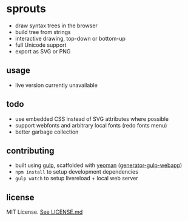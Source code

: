 # sprouts

 - draw syntax trees in the browser
 - build tree from strings
 - interactive drawing, top-down or bottom-up
 - full Unicode support
 - export as SVG or PNG


usage
-----
 - live version currently unavailable

todo
----
 - use embedded CSS instead of SVG attributes where possible
 - support webfonts and arbitrary local fonts (redo fonts menu)
 - better garbage collection

contributing
------------
 - built using [gulp](http://gulpjs.com), scaffolded with [yeoman](http://yeoman.io) ([generator-gulp-webapp](https://github.com/yeoman/generator-gulp-webapp))
 - `npm install` to setup development dependencies
 - `gulp watch` to setup livereload + local web server


license
-------
MIT License. [See LICENSE.md](LICENSE.md)